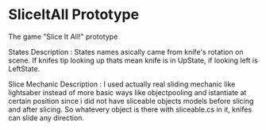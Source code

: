 # SliceItAll Prototype
 The game "Slice It All!" prototype 

  States Description : 
States names asically came from knife's rotation on scene. 
If knifes tip looking up thats mean knife is in UpState, if looking left is LeftState.


 Slice Mechanic Description :
I used actually real sliding mechanic like lightsaber instead of more basic ways like objectpooling and istantiate at certain position since i did not have sliceable objects models before slicing and after slicing. So whatevery object is there with sliceable.cs in it, knifes can slide any direction. 

